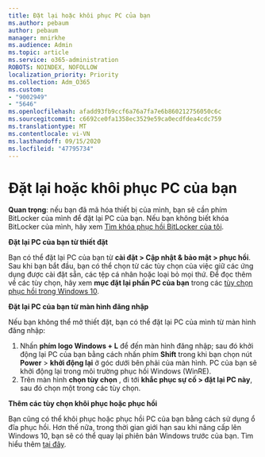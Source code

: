 ```yaml
---
title: Đặt lại hoặc khôi phục PC của bạn
ms.author: pebaum
author: pebaum
manager: mnirkhe
ms.audience: Admin
ms.topic: article
ms.service: o365-administration
ROBOTS: NOINDEX, NOFOLLOW
localization_priority: Priority
ms.collection: Adm_O365
ms.custom:
- "9002949"
- "5646"
ms.openlocfilehash: afadd93fb9ccf6a76a7fa7e6b860212756050c6c
ms.sourcegitcommit: c6692ce0fa1358ec3529e59ca0ecdfdea4cdc759
ms.translationtype: MT
ms.contentlocale: vi-VN
ms.lasthandoff: 09/15/2020
ms.locfileid: "47795734"
---
```

# <a name="reset-or-recover-your-pc"></a>Đặt lại hoặc khôi phục PC của bạn

**Quan trọng**: nếu bạn đã mã hóa thiết bị của mình, bạn sẽ cần phím BitLocker của mình để đặt lại PC của bạn. Nếu bạn không biết khóa BitLocker của mình, hãy xem [Tìm khóa phục hồi BitLocker của tôi](https://support.microsoft.com/help/4026181/windows-10-find-my-bitlocker-recovery-key).

**Đặt lại PC của bạn từ thiết đặt**

Bạn có thể đặt lại PC của bạn từ **cài đặt > Cập nhật & bảo mật > phục hồi**. Sau khi bạn bắt đầu, bạn có thể chọn từ các tùy chọn của việc giữ các ứng dụng được cài đặt sẵn, các tệp cá nhân hoặc loại bỏ mọi thứ. Để đọc thêm về các tùy chọn, hãy xem **mục đặt lại phần PC của bạn** trong các [tùy chọn phục hồi trong Windows 10](https://support.microsoft.com/help/12415/windows-10-recovery-options).

**Đặt lại PC của bạn từ màn hình đăng nhập**

Nếu bạn không thể mở thiết đặt, bạn có thể đặt lại PC của mình từ màn hình đăng nhập:

1. Nhấn **phím logo Windows + L** để đến màn hình đăng nhập; sau đó khởi động lại PC của bạn bằng cách nhấn phím **Shift** trong khi bạn chọn nút **Power** > **khởi động lại** ở góc dưới bên phải của màn hình. PC của bạn sẽ khởi động lại trong môi trường phục hồi Windows (WinRE).
2. Trên màn hình **chọn tùy chọn** , đi tới **khắc phục sự cố > đặt lại PC này**, sau đó chọn một trong các tùy chọn.

**Thêm các tùy chọn khôi phục hoặc phục hồi**

Bạn cũng có thể khôi phục hoặc phục hồi PC của bạn bằng cách sử dụng ổ đĩa phục hồi. Hơn thế nữa, trong thời gian giới hạn sau khi nâng cấp lên Windows 10, bạn sẽ có thể quay lại phiên bản Windows trước của bạn. Tìm hiểu thêm [tại đây](https://support.microsoft.com/help/12415/windows-10-recovery-options).

